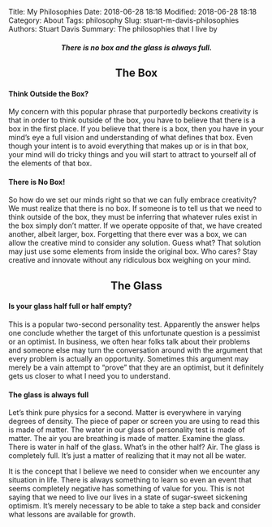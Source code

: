 Title: My Philosophies
Date: 2018-06-28 18:18
Modified: 2018-06-28 18:18
Category: About
Tags: philosophy
Slug: stuart-m-davis-philosophies
Authors: Stuart Davis
Summary: The philosophies that I live by

<center>

#### *There is no box and the glass is always full.*
## The Box

</center>

#### Think Outside the Box?

My concern with this popular phrase that purportedly beckons creativity is that in order to think outside of the box, you have to believe that there is a box in the first place.  If you believe that there is a box, then you have in your mind’s eye a full vision and understanding of what defines that box.  Even though your intent is to avoid everything that makes up or is in that box, your mind will do tricky things and you will start to attract to yourself all of the elements of that box.

#### There is No Box!

So how do we set our minds right so that we can fully embrace creativity?  We must realize that there is no box.  If someone is to tell us that we need to think outside of the box, they must be inferring that whatever rules exist in the box simply don’t matter.  If we operate opposite of that, we have created another, albeit larger, box.  Forgetting that there ever was a box, we can allow the creative mind to consider any solution.  Guess what?  That solution may just use some elements from inside the original box.  Who cares?  Stay creative and innovate without any ridiculous box weighing on your mind.

<center>

## The Glass

</center>

#### Is your glass half full or half empty?

This is a popular two-second personality test.  Apparently the answer helps one conclude whether the target of this unfortunate question is a pessimist or an optimist. In business, we often hear folks talk about their problems and someone else may turn the conversation around with the argument that every problem is actually an opportunity.  Sometimes this argument may merely be a vain attempt to “prove” that they are an optimist, but it definitely gets us closer to what I need you to understand.

#### The glass is always full
Let’s think pure physics for a second.  Matter is everywhere in varying degrees of density.  The piece of paper or screen you are using to read this is made of matter.  The water in our glass of personality test is made of matter.  The air you are breathing is made of matter.  Examine the glass.  There is water in half of the glass.  What’s in the other half?  Air.  The glass is completely full.  It’s just a matter of realizing that it may not all be water. 

It is the concept that I believe we need to consider when we encounter any situation in life.  There is always something to learn so even an event that seems completely negative has something of value for you.  This is not saying that we need to live our lives in a state of sugar-sweet sickening optimism.  It’s merely necessary to be able to take a step back and consider what lessons are available for growth.
